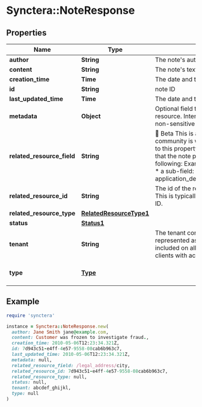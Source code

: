 # Synctera::NoteResponse

## Properties

| Name | Type | Description | Notes |
| ---- | ---- | ----------- | ----- |
| **author** | **String** | The note&#39;s author. |  |
| **content** | **String** | The note&#39;s text content. |  |
| **creation_time** | **Time** | The date and time the note was created. | [readonly] |
| **id** | **String** | note ID | [readonly] |
| **last_updated_time** | **Time** | The date and time the note was last updated. | [readonly] |
| **metadata** | **Object** | Optional field to store additional information about the resource. Intended to be used by the integrator to store non-sensitive data.  | [optional] |
| **related_resource_field** | **String** | 🚧 Beta This is a Beta property. Feedback from the community is welcome. We may make breaking changes to this property. Path to the field in the related resource that the note pertains to. This uses a dot notation like the following: Examples: * a field in the resource: first_name * a sub-field: legal_address.city * nested arrays: application_details.sections[1].pages[2].items[0].answer  | [optional] |
| **related_resource_id** | **String** | The id of the resource that is associated with the note. This is typically a UUID. For TENANT it is a string tenant ID.  |  |
| **related_resource_type** | [**RelatedResourceType1**](RelatedResourceType1.md) |  |  |
| **status** | [**Status1**](Status1.md) |  | [optional] |
| **tenant** | **String** | The tenant containing the resource. Tenancy is represented as bank_id_partner_id. This attribute is included on all responses. For requests, it is optional for clients with access to a single tenant.  |  |
| **type** | [**Type**](Type.md) |  | [optional][default to &#39;NOTE&#39;] |

## Example

```ruby
require 'synctera'

instance = Synctera::NoteResponse.new(
  author: Jane Smith jane@example.com,
  content: Customer was frozen to investigate fraud.,
  creation_time: 2010-05-06T12:23:34.321Z,
  id: 7d943c51-e4ff-4e57-9558-08cab6b963c7,
  last_updated_time: 2010-05-06T12:23:34.321Z,
  metadata: null,
  related_resource_field: /legal_address/city,
  related_resource_id: 7d943c51-e4ff-4e57-9558-08cab6b963c7,
  related_resource_type: null,
  status: null,
  tenant: abcdef_ghijkl,
  type: null
)
```

